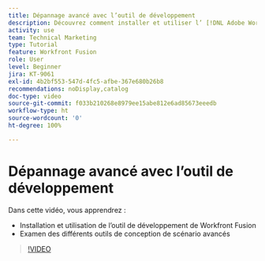 ```yaml
---
title: Dépannage avancé avec l’outil de développement
description: Découvrez comment installer et utiliser l’ [!DNL Adobe Workfront Fusion dev tool], puis passez en revue les différents outils de conception de scénario avancés qu’il contient.
activity: use
team: Technical Marketing
type: Tutorial
feature: Workfront Fusion
role: User
level: Beginner
jira: KT-9061
exl-id: 4b2bf553-547d-4fc5-afbe-367e680b26b8
recommendations: noDisplay,catalog
doc-type: video
source-git-commit: f033b210268e8979ee15abe812e6ad85673eeedb
workflow-type: ht
source-wordcount: '0'
ht-degree: 100%

---
```


# Dépannage avancé avec l’outil de développement

Dans cette vidéo, vous apprendrez :

* Installation et utilisation de l’outil de développement de Workfront Fusion
* Examen des différents outils de conception de scénario avancés

>[!VIDEO](https://video.tv.adobe.com/v/335302/?quality=12&learn=on)
